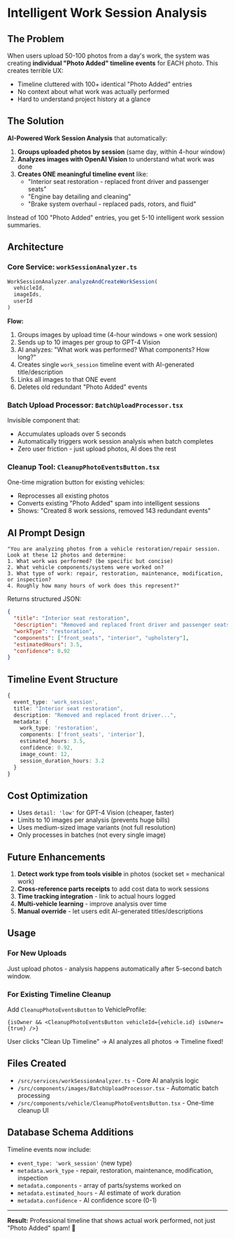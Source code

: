 # Intelligent Work Session Analysis

## The Problem

When users upload 50-100 photos from a day's work, the system was creating **individual "Photo Added" timeline events** for EACH photo. This creates terrible UX:
- Timeline cluttered with 100+ identical "Photo Added" entries
- No context about what work was actually performed
- Hard to understand project history at a glance

## The Solution

**AI-Powered Work Session Analysis** that automatically:

1. **Groups uploaded photos by session** (same day, within 4-hour window)
2. **Analyzes images with OpenAI Vision** to understand what work was done
3. **Creates ONE meaningful timeline event** like:
   - "Interior seat restoration - replaced front driver and passenger seats"
   - "Engine bay detailing and cleaning"
   - "Brake system overhaul - replaced pads, rotors, and fluid"

Instead of 100 "Photo Added" entries, you get 5-10 intelligent work session summaries.

## Architecture

### Core Service: `workSessionAnalyzer.ts`

```typescript
WorkSessionAnalyzer.analyzeAndCreateWorkSession(
  vehicleId,
  imageIds,
  userId
)
```

**Flow:**
1. Groups images by upload time (4-hour windows = one work session)
2. Sends up to 10 images per group to GPT-4 Vision
3. AI analyzes: "What work was performed? What components? How long?"
4. Creates single `work_session` timeline event with AI-generated title/description
5. Links all images to that ONE event
6. Deletes old redundant "Photo Added" events

### Batch Upload Processor: `BatchUploadProcessor.tsx`

Invisible component that:
- Accumulates uploads over 5 seconds
- Automatically triggers work session analysis when batch completes
- Zero user friction - just upload photos, AI does the rest

### Cleanup Tool: `CleanupPhotoEventsButton.tsx`

One-time migration button for existing vehicles:
- Reprocesses all existing photos
- Converts existing "Photo Added" spam into intelligent sessions
- Shows: "Created 8 work sessions, removed 143 redundant events"

## AI Prompt Design

```
"You are analyzing photos from a vehicle restoration/repair session.
Look at these 12 photos and determine:
1. What work was performed? (be specific but concise)
2. What vehicle components/systems were worked on?
3. What type of work: repair, restoration, maintenance, modification, or inspection?
4. Roughly how many hours of work does this represent?"
```

Returns structured JSON:
```json
{
  "title": "Interior seat restoration",
  "description": "Removed and replaced front driver and passenger seats. Cleaned and conditioned leather. Fixed mounting brackets.",
  "workType": "restoration",
  "components": ["front_seats", "interior", "upholstery"],
  "estimatedHours": 3.5,
  "confidence": 0.92
}
```

## Timeline Event Structure

```typescript
{
  event_type: 'work_session',
  title: "Interior seat restoration",
  description: "Removed and replaced front driver...",
  metadata: {
    work_type: 'restoration',
    components: ['front_seats', 'interior'],
    estimated_hours: 3.5,
    confidence: 0.92,
    image_count: 12,
    session_duration_hours: 3.2
  }
}
```

## Cost Optimization

- Uses `detail: 'low'` for GPT-4 Vision (cheaper, faster)
- Limits to 10 images per analysis (prevents huge bills)
- Uses medium-sized image variants (not full resolution)
- Only processes in batches (not every single image)

## Future Enhancements

1. **Detect work type from tools visible** in photos (socket set = mechanical work)
2. **Cross-reference parts receipts** to add cost data to work sessions
3. **Time tracking integration** - link to actual hours logged
4. **Multi-vehicle learning** - improve analysis over time
5. **Manual override** - let users edit AI-generated titles/descriptions

## Usage

### For New Uploads
Just upload photos - analysis happens automatically after 5-second batch window.

### For Existing Timeline Cleanup
Add `CleanupPhotoEventsButton` to VehicleProfile:
```tsx
{isOwner && <CleanupPhotoEventsButton vehicleId={vehicle.id} isOwner={true} />}
```

User clicks "Clean Up Timeline" → AI analyzes all photos → Timeline fixed!

## Files Created

- `/src/services/workSessionAnalyzer.ts` - Core AI analysis logic
- `/src/components/images/BatchUploadProcessor.tsx` - Automatic batch processing
- `/src/components/vehicle/CleanupPhotoEventsButton.tsx` - One-time cleanup UI

## Database Schema Additions

Timeline events now include:
- `event_type: 'work_session'` (new type)
- `metadata.work_type` - repair, restoration, maintenance, modification, inspection
- `metadata.components` - array of parts/systems worked on
- `metadata.estimated_hours` - AI estimate of work duration
- `metadata.confidence` - AI confidence score (0-1)

---

**Result:** Professional timeline that shows actual work performed, not just "Photo Added" spam! 🎯

